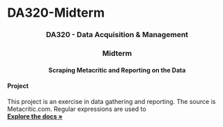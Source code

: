 # DA320-Midterm

<h3 align="center">DA320 - Data Acquisition & Management</h3>
<h3 align="center">Midterm</h3>
<h4 align="center">Scraping Metacritic and Reporting on the Data</h3>

<p align="center">
    <h4>Project</h4>
    This project is an exercise in data gathering and reporting.
    The source is Metacritic.com.  Regular expressions are used to 
    <br />
    <a href="https://github.com/github_username/repo_name"><strong>Explore the docs »</strong></a>
    <br />
    <br />
</p>